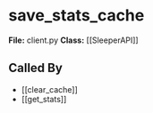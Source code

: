 # save_stats_cache

**File:** client.py
**Class:** [[SleeperAPI]]

## Called By

- [[clear_cache]]
- [[get_stats]]

